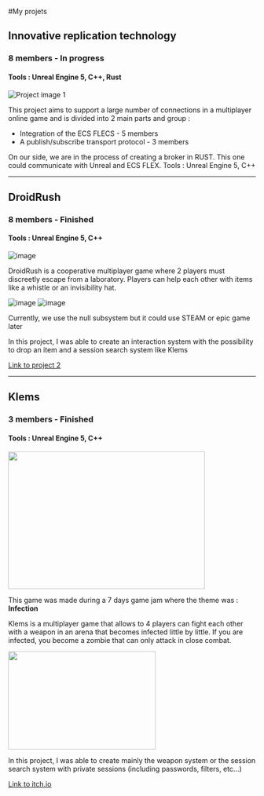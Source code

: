 #My projets


 
## Innovative replication technology
### 8 members - In progress
#### Tools : Unreal Engine 5, C++, Rust
![Project image 1](https://via.placeholder.com/150x150)

This project aims to support a large number of connections in a multiplayer online game and is divided into 2 main parts and group :
 - Integration of the ECS FLECS - 5 members
 - A publish/subscribe transport protocol - 3 members
 
 On our side, we are in the process of creating a broker in RUST. This one could communicate with Unreal and ECS FLEX.
 Tools : Unreal Engine 5, C++
 
 
 
---



## DroidRush
### 8 members - Finished
#### Tools : Unreal Engine 5, C++
![image](https://user-images.githubusercontent.com/100521440/216778122-5b59acef-f394-4935-ae5e-9f12ffe68b67.png)

DroidRush is a cooperative multiplayer game where 2 players must discreetly escape from a laboratory. Players can help each other with items like a whistle or an invisibility hat.

![image](https://user-images.githubusercontent.com/100521440/216778720-13324ad6-e47a-4ebb-a094-db7c9905ac8c.png)
![image](https://user-images.githubusercontent.com/100521440/216778948-f7b34506-4f57-46b6-a13d-83eaded2d04a.png)

Currently, we use the null subsystem but it could use STEAM or epic game later

In this project, I was able to create an interaction system with the possibility to drop an item and a session search system like Klems

[Link to project 2](https://example.com)



---



## Klems
### 3 members - Finished
#### Tools : Unreal Engine 5, C++
<img src="https://user-images.githubusercontent.com/100521440/216897385-1b79a6d5-d33d-402e-be76-110b82c6b6ae.png"  width="400" height="280" />

This game was made during a 7 days game jam where the theme was : **Infection**

Klems is a multiplayer game that allows to 4 players can fight each other with a weapon in an arena that becomes infected little by little. If you are infected, you become a zombie that can only attack in close combat.

<img src="https://user-images.githubusercontent.com/100521440/216896241-0a6347de-8046-4d37-9c85-9dcb0af3828a.png"  width="300" height="200" />

In this project, I was able to create mainly the weapon system or the session search system with private sessions (including passwords, filters, etc...)

[Link to itch.io](https://zankanotachi.itch.io/klems)
